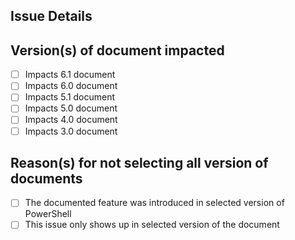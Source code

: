 <!--
If this doc issue is for content OUTSIDE of /reference folder (such as DSC, WMF etc.), there is no need to fill this template. Please delete the template before submitting the PR.

If this doc issue is for content UNDER /reference folder, please fill out this template:
-->
Issue Details
-----------------

Version(s) of document impacted
------------------------------
- [ ] Impacts 6.1 document
- [ ] Impacts 6.0 document
- [ ] Impacts 5.1 document
- [ ] Impacts 5.0 document
- [ ] Impacts 4.0 document
- [ ] Impacts 3.0 document

<!--
If you are selecting only a subset of document version(s), please help us understand why you selected a subset
If the PR is fixing all the document version(s), please delete the list/options below
-->
Reason(s) for not selecting all version of documents
----------------------------------------------------
- [ ] The documented feature was introduced in selected version of PowerShell
- [ ] This issue only shows up in selected version of the document
